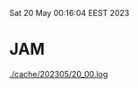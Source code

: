 Sat 20 May 00:16:04 EEST 2023
# JAM
<a href='./cache/202305/20_00.log'>./cache/202305/20_00.log</a>
